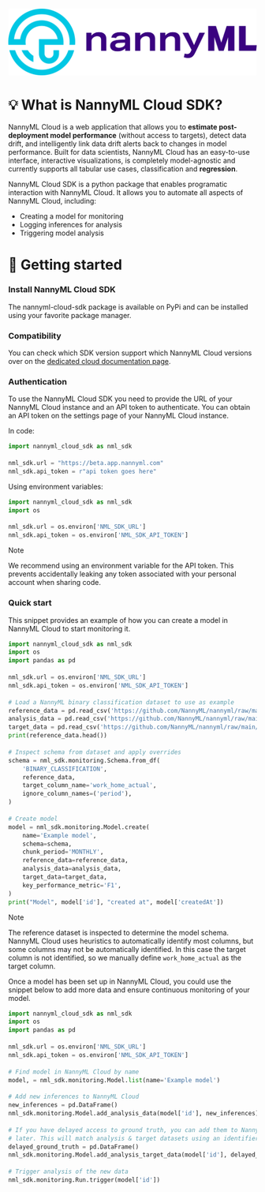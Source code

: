 <p align="center">
    <img src="media/thumbnail-4.png">
</p>

# 💡 What is NannyML Cloud SDK?

NannyML Cloud is a web application that allows you to **estimate post-deployment model performance** (without access to targets), detect data drift, and intelligently link data drift alerts back to changes in model performance. Built for data scientists, NannyML Cloud has an easy-to-use interface, interactive visualizations, is completely model-agnostic and currently supports all tabular use cases, classification and **regression**.

NannyML Cloud SDK is a python package that enables programatic interaction with NannyML Cloud. It allows you to automate all aspects of NannyML Cloud, including:

- Creating a model for monitoring
- Logging inferences for analysis
- Triggering model analysis

# 🚀 Getting started

### Install NannyML Cloud SDK

The nannyml-cloud-sdk package is available on PyPi and can be installed using your favorite package manager. 

### Compatibility

You can check which SDK version support which NannyML Cloud versions over on the [dedicated cloud documentation page](https://docs.nannyml.com/cloud/nannyml-cloud-sdk/getting-started#compatibility).

### Authentication

To use the NannyML Cloud SDK you need to provide the URL of your NannyML Cloud instance and an API token to authenticate. You can obtain an API token on the settings page of your NannyML Cloud instance.

In code:

``` python
import nannyml_cloud_sdk as nml_sdk

nml_sdk.url = "https://beta.app.nannyml.com"
nml_sdk.api_token = r"api token goes here"
```

Using environment variables:

``` python
import nannyml_cloud_sdk as nml_sdk
import os

nml_sdk.url = os.environ['NML_SDK_URL']
nml_sdk.api_token = os.environ['NML_SDK_API_TOKEN']
```

> [!NOTE]
> We recommend using an environment variable for the API token. This prevents accidentally leaking any token associated with your personal account when sharing code.

### Quick start

This snippet provides an example of how you can create a model in NannyML Cloud to start monitoring it.

``` python
import nannyml_cloud_sdk as nml_sdk
import os
import pandas as pd

nml_sdk.url = os.environ['NML_SDK_URL']
nml_sdk.api_token = os.environ['NML_SDK_API_TOKEN']

# Load a NannyML binary classification dataset to use as example
reference_data = pd.read_csv('https://github.com/NannyML/nannyml/raw/main/nannyml/datasets/data/synthetic_sample_reference.csv')
analysis_data = pd.read_csv('https://github.com/NannyML/nannyml/raw/main/nannyml/datasets/data/synthetic_sample_analysis.csv')
target_data = pd.read_csv('https://github.com/NannyML/nannyml/raw/main/nannyml/datasets/data/synthetic_sample_analysis_gt.csv')
print(reference_data.head())

# Inspect schema from dataset and apply overrides
schema = nml_sdk.monitoring.Schema.from_df(
    'BINARY_CLASSIFICATION',
    reference_data,
    target_column_name='work_home_actual',
    ignore_column_names=('period'),
)

# Create model
model = nml_sdk.monitoring.Model.create(
    name='Example model',
    schema=schema,
    chunk_period='MONTHLY',
    reference_data=reference_data,
    analysis_data=analysis_data,
    target_data=target_data,
    key_performance_metric='F1',
)
print("Model", model['id'], "created at", model['createdAt'])
```

> [!NOTE]
> The reference dataset is inspected to determine the model schema. NannyML Cloud uses heuristics to automatically identify most columns, but some columns may not be automatically identified. In this case the target column is not identified, so we manually define `work_home_actual` as the target column.

Once a model has been set up in NannyML Cloud, you could use the snippet below to add more data and ensure continuous monitoring of your model.

``` python
import nannyml_cloud_sdk as nml_sdk
import os
import pandas as pd

nml_sdk.url = os.environ['NML_SDK_URL']
nml_sdk.api_token = os.environ['NML_SDK_API_TOKEN']

# Find model in NannyML Cloud by name
model, = nml_sdk.monitoring.Model.list(name='Example model')

# Add new inferences to NannyML Cloud
new_inferences = pd.DataFrame()
nml_sdk.monitoring.Model.add_analysis_data(model['id'], new_inferences)

# If you have delayed access to ground truth, you can add them to NannyML Cloud
# later. This will match analysis & target datasets using an identifier column.
delayed_ground_truth = pd.DataFrame()
nml_sdk.monitoring.Model.add_analysis_target_data(model['id'], delayed_ground_truth)

# Trigger analysis of the new data
nml_sdk.monitoring.Run.trigger(model['id'])
```
